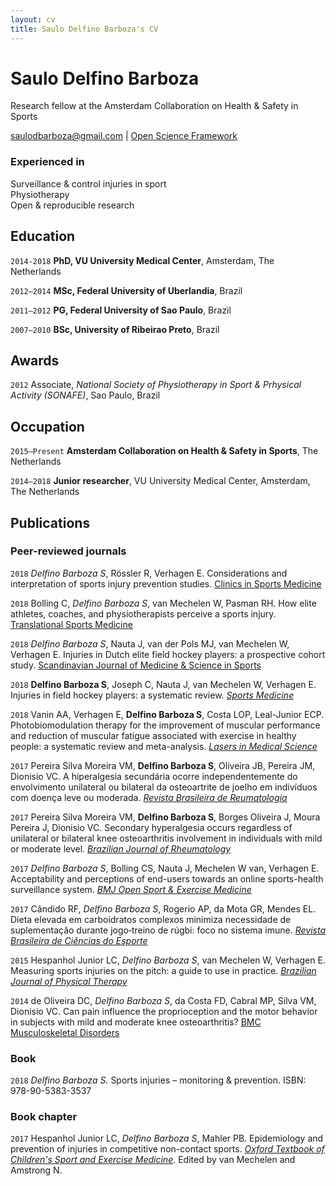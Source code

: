 ```yaml
---
layout: cv
title: Saulo Delfino Barboza's CV
---
```

# Saulo Delfino Barboza
Research fellow at the Amsterdam Collaboration on Health & Safety in Sports

<div id="webaddress">
<a href="saulodbarboza@gmail.com">saulodbarboza@gmail.com</a>
| <a href="osf.io/kdaqy">Open Science Framework</a>
</div>


### Experienced in

Surveillance & control injuries in sport\
Physiotherapy\
Open & reproducible research


## Education

`2014-2018`
__PhD, VU University Medical Center__, Amsterdam, The Netherlands

`2012–2014`
__MSc, Federal University of Uberlandia__, Brazil

`2011–2012`
__PG, Federal University of Sao Paulo__, Brazil

`2007–2010`
__BSc, University of Ribeirao Preto__, Brazil


## Awards

`2012`
Associate, *National Society of Physiotherapy in Sport & Prhysical Activity (SONAFE)*, Sao Paulo, Brazil


## Occupation

`2015–Present`
__Amsterdam Collaboration on Health & Safety in Sports__, The Netherlands

`2014–2018`
__Junior researcher__, VU University Medical Center, Amsterdam, The Netherlands


## Publications

<!-- A list is also available [online](http://www.researcherid.com/rid/I-3167-2015) -->


### Peer-reviewed journals

`2018`
*Delfino Barboza S*, Rössler R, Verhagen E. Considerations and interpretation of sports injury prevention studies. [Clinics in Sports Medicine](https://doi.org/10.1016/j.csm.2018.03.006)

`2018`
Bolling C, *Delfino Barboza S*, van Mechelen W, Pasman RH. How elite athletes, coaches, and physiotherapists perceive a sports injury. [Translational Sports Medicine](www.doi.org/10.1002/tsm2.53)

`2018`
*Delfino Barboza S*, Nauta J, van der Pols MJ, van Mechelen W, Verhagen E. Injuries in Dutch elite field hockey players: a prospective cohort study. [Scandinavian Journal of Medicine & Science in Sports](https://doi.org/10.1111/sms.13065)

`2018`
**Delfino Barboza S**, Joseph C, Nauta J, van Mechelen W, Verhagen E. Injuries in field hockey players: a systematic review. [*Sports Medicine*](www.doi.org/10.1007/s40279-017-0839-3)

`2018`
Vanin AA, Verhagen E, **Delfino Barboza S**, Costa LOP, Leal-Junior ECP. Photobiomodulation therapy for the improvement of muscular performance and reduction of muscular fatigue associated with exercise in healthy people: a systematic review and meta-analysis. [*Lasers in Medical Science*](www.doi.org/10.1007/s10103-017-2368-6)

`2017`
Pereira Silva Moreira VM, **Delfino Barboza S**, Oliveira JB, Pereira JM, Dionisio VC. A hiperalgesia secundária ocorre independentemente do envolvimento unilateral ou bilateral da osteoartrite de joelho em indivíduos com doença leve ou moderada. [*Revista Brasileira de Reumatologia*](www.doi.org/10.1016/j.rbr.2016.02.002)

`2017`
Pereira Silva Moreira VM, **Delfino Barboza S**, Borges Oliveira J, Moura Pereira J, Dionisio VC. Secondary hyperalgesia occurs regardless of unilateral or bilateral knee osteoarthritis involvement in individuals with mild or moderate level. [*Brazilian Journal of Rheumatology*](www.doi.org/10.1016/j.rbre.2016.03.014)

`2017`
*Delfino Barboza S*, Bolling CS, Nauta J, Mechelen W van, Verhagen E. Acceptability and perceptions of end-users towards an online sports-health surveillance system. [*BMJ Open Sport & Exercise Medicine*](https://doi.org/10.1136/bmjsem-2017-000275)

`2017`
Cândido RF, *Delfino Barboza S*, Rogerio AP, da Mota GR, Mendes EL. Dieta elevada em carboidratos complexos minimiza necessidade de suplementação durante jogo‐treino de rúgbi: foco no sistema imune. [*Revista Brasileira de Ciências do Esporte*](https://doi.org/10.1016/j.rbce.2016.01.007)

`2015`
Hespanhol Junior LC, *Delfino Barboza S*, van Mechelen W, Verhagen E. Measuring sports injuries on the pitch: a guide to use in practice. [*Brazilian Journal of Physical Therapy*](https://doi.org/10.1590/bjpt-rbf.2014.0110)

`2014`
de Oliveira DC, *Delfino Barboza S*, da Costa FD, Cabral MP, Silva VM, Dionisio VC. Can pain influence the proprioception and the motor behavior in subjects with mild and moderate knee osteoarthritis? [BMC Musculoskeletal Disorders](https://doi.org/10.1186/1471-2474-15-321)


### Book

`2018`
*Delfino Barboza S.* Sports injuries – monitoring & prevention. ISBN: 978-90-5383-3537


### Book chapter

`2017`
Hespanhol Junior LC, *Delfino Barboza S*, Mahler PB. Epidemiology and prevention of injuries in competitive non-contact sports. [*Oxford Textbook of Children's Sport and Exercise Medicine*](https://doi.org/10.1093/med/9780198757672.003.0043). Edited by van Mechelen and Amstrong N.


<!-- ### Footer

Last updated: Dezember 2018-12-12 -->


